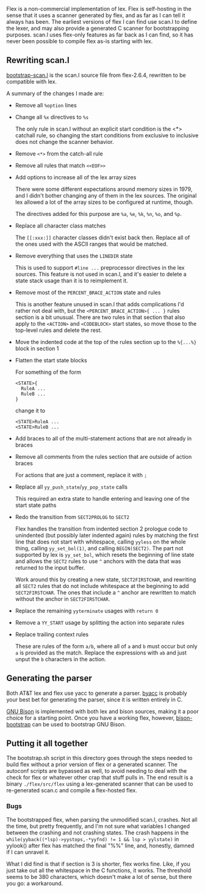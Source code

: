 Flex is a non-commercial implementation of lex.
Flex is self-hosting in the sense that it uses a scanner generated by flex, and as far as I can tell it always has been.
The earliest versions of flex I can find use scan.l to define the lexer, and may also provide a generated C scanner for bootstrapping purposes.
scan.l uses flex-only features as far back as I can find, so it has never been possible to compile flex as-is starting with lex.

## Rewriting scan.l

[bootstrap-scan.l](bootstrap-scan.l) is the scan.l source file from flex-2.6.4, rewritten to be compatible with lex.

A summary of the changes I made are:

* Remove all `%option` lines
* Change all `%x` directives to `%s`

    The only rule in scan.l without an explicit start condition is the <*> catchall rule, so changing the start conditions from exclusive to inclusive does not change the scanner behavior.

* Remove `<*>` from the catch-all rule
* Remove all rules that match `<<EOF>>`
* Add options to increase all of the lex array sizes

    There were some different expectations around memory sizes in 1979, and I didn't bother changing any of them in the lex sources.
    The original lex allowed a lot of the array sizes to be configured at runtime, though.
    
    The directives added for this purpose are `%a`, `%e`, `%k`, `%n`, `%o`, and `%p`.

* Replace all character class matches

    The `[[:xxx:]]` character classes didn't exist back then.
    Replace all of the ones used with the ASCII ranges that would be matched.

* Remove everything that uses the `LINEDIR` state

    This is used to support `#line ...` preprocessor directives in the lex sources.
    This feature is not used in scan.l, and it's easier to delete a state stack usage than it is to reimplement it.

* Remove most of the `PERCENT_BRACE_ACTION` state and rules

    This is another feature unused in scan.l that adds complications I'd rather not deal with, but the `<PERCENT_BRACE_ACTION>{ ... }` rules section is a bit unusual.
    There are two rules in that section that also apply to the `<ACTION>` and `<CODEBLOCK>` start states, so move those to the top-level rules and delete the rest.

* Move the indented code at the top of the rules section up to the `%{...%}` block in section 1
* Flatten the start state blocks

    For something of the form

    ```
    <STATE>{
      RuleA ...
      RuleB ...
    }
    ```

    change it to

    ```
    <STATE>RuleA ...
    <STATE>RuleB ...
    ```

* Add braces to all of the multi-statement actions that are not already in braces
* Remove all comments from the rules section that are outside of action braces

    For actions that are just a comment, replace it with `;`

* Replace all `yy_push_state`/`yy_pop_state` calls

    This required an extra state to handle entering and leaving one of the start state paths

* Redo the transition from `SECT2PROLOG` to `SECT2`

    Flex handles the transition from indented section 2 prologue code to unindented (but possibly later indented again) rules by matching the first line that does not start with whitespace, calling `yyless` on the whole thing, calling `yy_set_bol(1)`, and calling `BEGIN(SECT2)`.
    The part not supported by lex is `yy_set_bol`, which resets the beginning of line state and allows the `SECT2` rules to use `^` anchors with the data that was returned to the input buffer.

    Work around this by creating a new state, `SECT2FIRSTCHAR`, and rewriting all `SECT2` rules that do not include whitespace at the beginning to add `SECT2FIRSTCHAR`. The ones that include a `^` anchor are rewritten to match without the anchor in `SECT2FIRSTCHAR`.

* Replace the remaining `yyterminate` usages with `return 0`
* Remove a `YY_START` usage by splitting the action into separate rules
* Replace trailing context rules

    These are rules of the form `a/b`, where all of `a` and `b` must occur but only `a` is provided as the match.
    Replace the expressions with `ab` and just unput the `b` characters in the action.
    

## Generating the parser

Both AT&T lex and flex use yacc to generate a parser.
[byacc](https://invisible-island.net/byacc/byacc.html) is probably your best bet for generating the parser, since it is written entirely in C.

[GNU Bison](https://www.gnu.org/software/bison/) is implemented with both lex and bison sources, making it a poor choice for a starting point.
Once you have a working flex, however, [bison-bootstrap](https://gitlab.com/giomasce/bison-bootstrap) can be used to bootstrap GNU Bison.

## Putting it all together

The bootstrap.sh script in this directory goes through the steps needed to build flex without a prior version of flex or a generated scanner.
The autoconf scripts are bypassed as well, to avoid needing to deal with the check for flex or whatever other crap that stuff pulls in.
The end result is a binary `./flex/src/flex` using a lex-generated scanner that can be used to re-generated scan.c and compile a flex-hosted flex.

### Bugs

The bootstrapped flex, when parsing the unmodified scan.l, crashes.
Not all the time, but pretty frequently, and I'm not sure what variables I changed between the crashing and not crashing states.
The crash happens in the `while(yyback((*lsp)->yystops,-*yyfnd) != 1 && lsp > yylstate)` in yylook() after flex has matched the final "%%" line, and, honestly, damned if I can unravel it.

What I did find is that if section is 3 is shorter, flex works fine.
Like, if you just take out all the whitespace in the C functions, it works.
The threshold seems to be 380 characters, which doesn't make a lot of sense, but there you go: a workaround.
